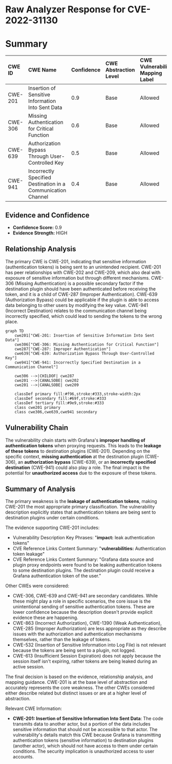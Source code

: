 # Raw Analyzer Response for CVE-2022-31130

# Summary
| CWE ID    | CWE Name                                                     | Confidence | CWE Abstraction Level | CWE Vulnerability Mapping Label | CWE-Vulnerability Mapping Notes |
| :-------- | :----------------------------------------------------------- | :--------- | :---------------------- | :------------------------------ | :-------------------------------- |
| CWE-201   | Insertion of Sensitive Information Into Sent Data          | 0.9        | Base                    | Allowed                       | Primary CWE                       |
| CWE-306   | Missing Authentication for Critical Function                 | 0.6        | Base                    | Allowed                       | Secondary Candidate               |
| CWE-639   | Authorization Bypass Through User-Controlled Key           | 0.5        | Base                    | Allowed                       | Secondary Candidate               |
| CWE-941   | Incorrectly Specified Destination in a Communication Channel | 0.4        | Base                    | Allowed                       | Secondary Candidate               |

## Evidence and Confidence

*   **Confidence Score:** 0.9
*   **Evidence Strength:** HIGH

## Relationship Analysis
The primary CWE is CWE-201, indicating that sensitive information (authentication tokens) is being sent to an unintended recipient. CWE-201 has peer relationships with CWE-202 and CWE-209, which also deal with exposure of sensitive information but through different mechanisms. CWE-306 (Missing Authentication) is a possible secondary factor if the destination plugin should have been authenticated before receiving the token, and it is a child of CWE-287 (Improper Authentication). CWE-639 (Authorization Bypass) could be applicable if the plugin is able to access data belonging to other users by modifying the key value. CWE-941 (Incorrect Destination) relates to the communication channel being incorrectly specified, which could lead to sending the tokens to the wrong place.

```mermaid
graph TD
    cwe201["CWE-201: Insertion of Sensitive Information Into Sent Data"]
    cwe306["CWE-306: Missing Authentication for Critical Function"]
    cwe287["CWE-287: Improper Authentication"]
    cwe639["CWE-639: Authorization Bypass Through User-Controlled Key"]
    cwe941["CWE-941: Incorrectly Specified Destination in a Communication Channel"]

    cwe306 -->|CHILDOF| cwe287
    cwe201 -->|CANALSOBE| cwe202
    cwe201 -->|CANALSOBE| cwe209

    classDef primary fill:#f96,stroke:#333,stroke-width:2px
    classDef secondary fill:#69f,stroke:#333
    classDef tertiary fill:#9e9,stroke:#333
    class cwe201 primary
    class cwe306,cwe639,cwe941 secondary
```

## Vulnerability Chain
The vulnerability chain starts with Grafana's **improper handling of authentication tokens** when proxying requests. This leads to the **leakage of these tokens** to destination plugins (CWE-201). Depending on the specific context, **missing authentication** at the destination plugin (CWE-306), an **authorization bypass** (CWE-639), or an **incorrectly specified destination** (CWE-941) could also play a role. The final impact is the potential for **unauthorized access** due to the exposure of these tokens.

## Summary of Analysis
The primary weakness is the **leakage of authentication tokens**, making CWE-201 the most appropriate primary classification. The vulnerability description explicitly states that authentication tokens are being sent to destination plugins under certain conditions.

The evidence supporting CWE-201 includes:
*   Vulnerability Description Key Phrases: "**impact:** leak authentication tokens"
*   CVE Reference Links Content Summary: "**vulnerabilities:** Authentication token leakage"
*   CVE Reference Links Content Summary: "Grafana data source and plugin proxy endpoints were found to be leaking authentication tokens to some destination plugins. The destination plugin could receive a Grafana authentication token of the user."

Other CWEs were considered:
*   CWE-306, CWE-639 and CWE-941 are secondary candidates. While these might play a role in specific scenarios, the core issue is the unintentional sending of sensitive authentication tokens. These are lower confidence because the description doesn't provide explicit evidence these are happening.
*   CWE-863 (Incorrect Authorization), CWE-1390 (Weak Authentication), CWE-285 (Improper Authorization) are less appropriate as they describe issues with the authorization and authentication mechanisms themselves, rather than the leakage of tokens.
*   CWE-532 (Insertion of Sensitive Information into Log File) is not relevant because the tokens are being sent to a plugin, not logged.
*   CWE-613 (Insufficient Session Expiration) does not apply because the session itself isn't expiring, rather tokens are being leaked during an active session.

The final decision is based on the evidence, relationship analysis, and mapping guidance. CWE-201 is at the base level of abstraction and accurately represents the core weakness. The other CWEs considered either describe related but distinct issues or are at a higher level of abstraction.

Relevant CWE Information:
*   **CWE-201: Insertion of Sensitive Information Into Sent Data**: The code transmits data to another actor, but a portion of the data includes sensitive information that should not be accessible to that actor. The vulnerability's details match this CWE because Grafana is transmitting authentication tokens (sensitive information) to destination plugins (another actor), which should not have access to them under certain conditions. The security implication is unauthorized access to user accounts.